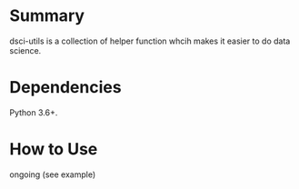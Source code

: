 # Summary
dsci-utils is a collection of helper function whcih makes it easier to do data science.

# Dependencies
Python 3.6+.

# How to Use
ongoing (see example)
